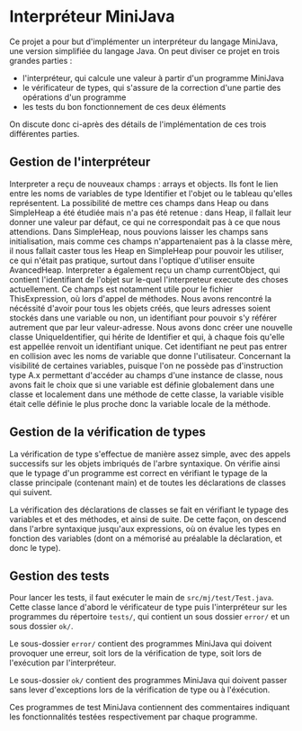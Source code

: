 # Interpréteur MiniJava

Ce projet a pour but d'implémenter un interpréteur du langage MiniJava, une version simplifiée du langage Java.
On peut diviser ce projet en trois grandes parties :
* l'interpréteur, qui calcule une valeur à partir d'un programme MiniJava
* le vérificateur de types, qui s'assure de la correction d'une partie des opérations d'un programme
* les tests du bon fonctionnement de ces deux éléments

On discute donc ci-après des détails de l'implémentation de ces trois différentes parties.

## Gestion de l'interpréteur

Interpreter a reçu de nouveaux champs : arrays et objects.
Ils font le lien entre les noms de variables de type Identifier et l'objet ou le tableau qu'elles représentent.
La possibilité de mettre ces champs dans Heap ou dans SimpleHeap a été étudiée mais n'a pas été retenue : dans Heap, il fallait leur donner une valeur par défaut, ce qui ne correspondait pas à ce que nous attendions.
Dans SimpleHeap, nous pouvions laisser les champs sans initialisation, mais comme ces champs n'appartenaient pas à la classe mère, il nous fallait caster tous les Heap en SimpleHeap pour pouvoir les utiliser, ce qui n'était pas pratique, surtout dans l'optique d'utiliser ensuite AvancedHeap.
Interpreter a également reçu un champ currentObject, qui contient l'identifiant de l'objet sur le-quel l'interpreteur execute des choses actuellement.
Ce champs est notamment utile pour le fichier ThisExpression, où lors d'appel de méthodes.
Nous avons rencontré la nécéssité d'avoir pour tous les objets créés, que leurs adresses soient stockés dans une variable ou non, un identifiant pour pouvoir s'y référer autrement que par leur valeur-adresse.
Nous avons donc créer une nouvelle classe UniqueIdentifier, qui hérite de Identifier et qui, à chaque fois qu'elle est appellée renvoit un identifiant unique.
Cet identifiant ne peut pas entrer en collision avec les noms de variable que donne l'utilisateur.
Concernant la visibilité de certaines variables, puisque l'on ne possède pas d'instruction type A.x permettant d'accéder au champs d'une instance de classe, nous avons fait le choix que si une variable est définie globalement dans une classe et localement dans une méthode de cette classe, la variable visible était celle définie le plus proche donc la variable locale de la méthode.

## Gestion de la vérification de types

La vérification de type s'effectue de manière assez simple, avec des appels successifs sur les objets imbriqués de l'arbre syntaxique.
On vérifie ainsi que le typage d'un programme est correct en vérifiant le typage de la classe principale (contenant main) et de toutes les déclarations de classes qui suivent.

La vérification des déclarations de classes se fait en vérifiant le typage des variables et et des méthodes, et ainsi de suite.
De cette façon, on descend dans l'arbre syntaxique jusqu'aux expressions, où on évalue les types en fonction des variables (dont on a mémorisé au préalable la déclaration, et donc le type).

## Gestion des tests

Pour lancer les tests, il faut exécuter le main de `src/mj/test/Test.java`.
Cette classe lance d'abord le vérificateur de type puis l'interpréteur sur les programmes du répertoire `tests/`, qui contient un sous dossier `error/` et un sous dossier `ok/`.

Le sous-dossier `error/` contient des programmes MiniJava qui doivent provoquer une erreur, soit lors de la vérification de type, soit lors de l'exécution par l'interpréteur.

Le sous-dossier `ok/` contient des programmes MiniJava qui doivent passer sans lever d'exceptions lors de la vérification de type ou à l'éxécution.

Ces programmes de test MiniJava contiennent des commentaires indiquant les fonctionnalités testées respectivement par chaque programme.
